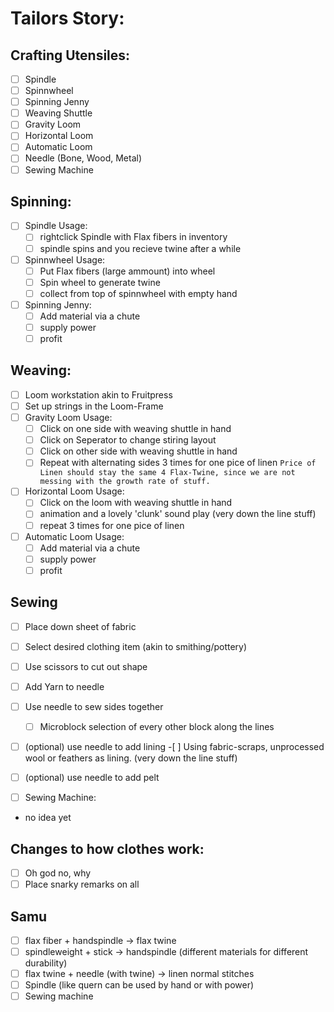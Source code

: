 # Tailors Story:

## Crafting Utensiles:

- [ ] Spindle
- [ ] Spinnwheel
- [ ] Spinning Jenny
- [ ] Weaving Shuttle
- [ ] Gravity Loom
- [ ] Horizontal Loom
- [ ] Automatic Loom
- [ ] Needle (Bone, Wood, Metal)
- [ ] Sewing Machine

## Spinning:

- [ ] Spindle Usage:
  - [ ] rightclick Spindle with Flax fibers in inventory
  - [ ] spindle spins and you recieve twine after a while
- [ ] Spinnwheel Usage:
  - [ ] Put Flax fibers (large ammount) into wheel
  - [ ] Spin wheel to generate twine
  - [ ] collect from top of spinnwheel with empty hand
- [ ] Spinning Jenny:
  - [ ] Add material via a chute
  - [ ] supply power
  - [ ] profit

## Weaving:

- [ ] Loom workstation akin to Fruitpress
- [ ] Set up strings in the Loom-Frame
- [ ] Gravity Loom Usage:
  - [ ] Click on one side with weaving shuttle in hand
  - [ ] Click on Seperator to change stiring layout
  - [ ] Click on other side with weaving shuttle in hand
  - [ ] Repeat with alternating sides 3 times for one pice of linen `Price of Linen should stay the same 4 Flax-Twine, since we are not messing with the growth rate of stuff.`
- [ ] Horizontal Loom Usage:
  - [ ] Click on the loom with weaving shuttle in hand
  - [ ] animation and a lovely 'clunk' sound play (very down the line stuff)
  - [ ] repeat 3 times for one pice of linen
- [ ] Automatic Loom Usage:
  - [ ] Add material via a chute
  - [ ] supply power
  - [ ] profit

## Sewing

- [ ] Place down sheet of fabric
- [ ] Select desired clothing item (akin to smithing/pottery)
- [ ] Use scissors to cut out shape
- [ ] Add Yarn to needle
- [ ] Use needle to sew sides together
  - [ ] Microblock selection of every other block along the lines
- [ ] (optional) use needle to add lining -[ ] Using fabric-scraps, unprocessed wool or feathers as lining. (very down the line stuff)
- [ ] (optional) use needle to add pelt

- [ ] Sewing Machine:
- no idea yet

## Changes to how clothes work:

- [ ] Oh god no, why
- [ ] Place snarky remarks on all

## Samu

- [ ] flax fiber + handspindle -> flax twine
- [ ] spindleweight + stick -> handspindle (different materials for different durability)
- [ ] flax twine + needle (with twine) -> linen normal stitches
- [ ] Spindle (like quern can be used by hand or with power)
- [ ] Sewing machine
